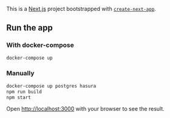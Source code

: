 This is a [Next.js](https://nextjs.org/) project bootstrapped with [`create-next-app`](https://github.com/vercel/next.js/tree/canary/packages/create-next-app).

## Run the app

### With docker-compose

```bash
docker-compose up
```

### Manually

```bash
docker-compose up postgres hasura
npm run build
npm start
```

Open [http://localhost:3000](http://localhost:3000) with your browser to see the result.

